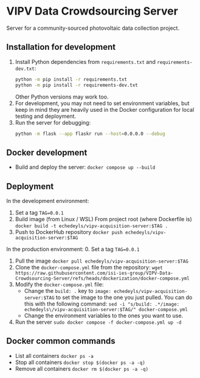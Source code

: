 # VIPV Data Crowdsourcing Server

Server for a community-sourced photovoltaic data collection project.

## Installation for development

1. Install Python dependencies from `requirements.txt` and `requirements-dev.txt`:
    ```bash
    python -m pip install -r requirements.txt
    python -m pip install -r requirements-dev.txt
    ```
    Other Python versions may work too.
2. For development, you may not need to set environment variables, but keep in mind they are heavily used in the Docker configuration for local testing and deployment.
3. Run the server for debugging:
    ```bash
    python -m flask --app flaskr run --host=0.0.0.0 --debug
    ```

## Docker development
- Build and deploy the server:
    `docker compose up --build`

## Deployment
In the development environment:
1. Set a tag
	`TAG=0.0.1`
3. Build image (from Linux / WSL)
	From project root (where Dockerfile is)
	`docker build -t echedeyls/vipv-acquisition-server:$TAG .`
4. Push to DockerHub repository
	`docker push echedeyls/vipv-acquisition-server:$TAG`

In the production environment:
0. Set a tag
    `TAG=0.0.1`
1. Pull the image
    `docker pull echedeyls/vipv-acquisition-server:$TAG`
2. Clone the `docker-compose.yml` file from the repository:
    `wget https://raw.githubusercontent.com/isi-ies-group/VIPV-Data-Crowdsourcing-Server/refs/heads/dockerization/docker-compose.yml`
3. Modify the `docker-compose.yml` file:
    - Change the `build: .` key to `image: echedeyls/vipv-acquisition-server:$TAG` to set the image to the one you just pulled. You can do this with the following command:
    `sed -i "s/build: .*/image: echedeyls\/vipv-acquisition-server:$TAG/" docker-compose.yml`
    - Change the environment variables to the ones you want to use.
4. Run the server
    `sudo docker compose -f docker-compose.yml up -d`

## Docker common commands
- List all containers
    `docker ps -a`
- Stop all containers
    `docker stop $(docker ps -a -q)`
- Remove all containers
    `docker rm $(docker ps -a -q)`
